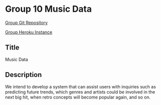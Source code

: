 # Group 10 Music Data

[Group Git Repository](https://github.com/annachk/Group10-Final-INST377SP2021)

[Group Heroku Instance](https://group10-final-inst377.herokuapp.com/index.html)

## Title
Music Data

## Description
We intend to develop a system that can assist users with inquiries such as predicting future trends, which genres and artists could be involved in the next big hit, when retro concepts will become popular again, and so on.
